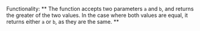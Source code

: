 Functionality: ** The function accepts two parameters `a` and `b`, and returns the greater of the two values. In the case where both values are equal, it returns either `a` or `b`, as they are the same. **